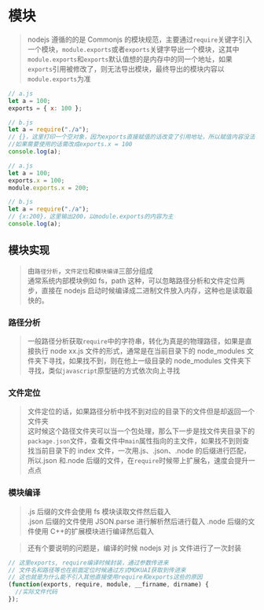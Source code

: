 # 模块

> nodejs 遵循的的是 Commonjs 的模块规范，主要通过`require`关键字引入一个模块，`module.exports`或者`exports`关键字导出一个模块，这其中`module.exports`和`exports`默认值想的是内存中的同一个地址，如果`exports`引用被修改了，则无法导出模块，最终导出的模块内容以`module.exports`为准

```javascript
// a.js
let a = 100;
exports = { x: 100 };

// b.js
let a = require("./a");
// {}，这里打印一个空对象，因为exports直接赋值的话改变了引用地址，所以赋值内容没法使用
//如果需要使用的话需改成exports.x = 100
console.log(a);
```

```javascript
// a.js
let a = 100;
exports.x = 100;
module.exports.x = 200;

// b.js
let a = require("./a");
// {x:200}，这里输出200，以module.exports的内容为主
console.log(a);
```

## 模块实现

> 由`路径分析`，`文件定位`和`模块编译`三部分组成  
> 通常系统内部模块例如 fs，path 这种，可以忽略路径分析和文件定位两步，直接在 nodejs 启动时候编译成二进制文件放入内存，这种也是读取最快的。

### 路径分析

> 一般路径分析获取`require`中的字符串，转化为真是的物理路径，如果是直接执行 node xx.js 文件的形式，通常是在当前目录下的 node_modules 文件夹下寻找，如果找不到，则在他上一级目录的 node_modules 文件夹下寻找，类似`javascript`原型链的方式依次向上寻找

### 文件定位

> 文件定位的话，如果路径分析中找不到对应的目录下的文件但是却返回一个文件夹  
> 这时候这个路径文件夹可以当一个包处理，那么下一步是找文件夹目录下的`package.json`文件，查看文件中`main`属性指向的主文件，如果找不到则查找当前目录下的 index 文件，一次用.js、.json、.node 的后缀进行匹配，所以.json 和.node 后缀的文件，在`require`时候带上扩展名，速度会提升一点点

### 模块编译

> .js 后缀的文件会使用 fs 模块读取文件然后载入  
> .json 后缀的文件使用 JSON.parse 进行解析然后进行载入
> .node 后缀的文件使用 C++的扩展模块进行编译然后载入

> 还有个要说明的问题是，编译的时候 nodejs 对 js 文件进行了一次封装

```javascript
// 这里exports, require编译时候封装，通过参数传进来
// 文件名和路径等也在前面定位时候通过方式MOKUAI获取到传进来
// 这也就是为什么能不引入其他直接使用require和exports这些的原因
(function(exports, require, module, __firname, dirname) {
  //实际文件代码
});
```
